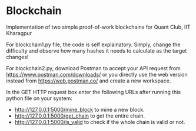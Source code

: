 # Blockchain
Implementation of two simple proof-of-work blockchains for Quant Club, IIT Kharagpur

For blockchain1.py file, the code is self explainatory. Simply, change the difficulty and observe how many hashes it needs to calculate as the target changes!

For blockchain2.py, download Postman to accept your API request from https://www.postman.com/downloads/ or you directly use the web version instead from https://web.postman.co/
and create a new workspace.

In the GET HTTP request box enter the following URLs after running this python file on your system:

* http://127.0.0.1:5000/mine_block to mine a new block.
* http://127.0.0.1:5000/get_chain to get the entire chain.
* http://127.0.0.1:5000/is_valid to check if the whole chain is valid or not.
